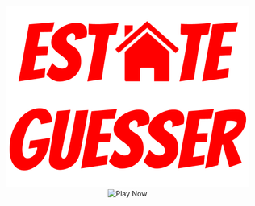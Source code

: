 <div align="center">
  <img src="images/biglogo.png" alt="Estate Guesser">
  <br>
  <img src="[images/biglogo.png](https://www.pngarts.com/files/3/Play-Now-Button-PNG-Transparent-Image.png)" alt="Play Now">
</div>
